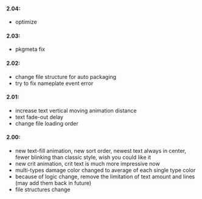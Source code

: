 #### 2.04:
* optimize

#### 2.03:
* pkgmeta fix

#### 2.02:
* change file structure for auto packaging
* try to fix nameplate event error

#### 2.01:
* increase text vertical moving animation distance
* text fade-out delay
* change file loading order

#### 2.00:
* new text-fill animation, new sort order, newest text always in center, fewer blinking than classic style, wish you could like it
* new crit animation, crit text is much more impressive now
* multi-types damage color changed to average of each single type color
* because of logic change, remove the limitation of text amount and lines (may add them back in future)  
* file structures change
